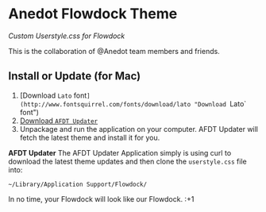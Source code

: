 # Anedot Flowdock Theme
*Custom Userstyle.css for Flowdock*

This is the collaboration of @Anedot team members and friends.

## Install or Update (for Mac)

1. [Download `Lato` font`](http://www.fontsquirrel.com/fonts/download/lato "Download `Lato` font")
2. [Download `AFDT Updater`](https://raw.githubusercontent.com/anedot/flowdock-theme/paultwo/updates/AFDT-Updator.zip "Download `AFDT Updater`")
3. Unpackage and run the application on your computer. AFDT Updater will fetch the latest theme and install it for you.

**AFDT Updater**
The AFDT Updater Application simply is using curl to download the latest theme updates and then clone the `userstyle.css` file into:

`~/Library/Application Support/Flowdock/`

In no time, your Flowdock will look like our Flowdock. :+1
